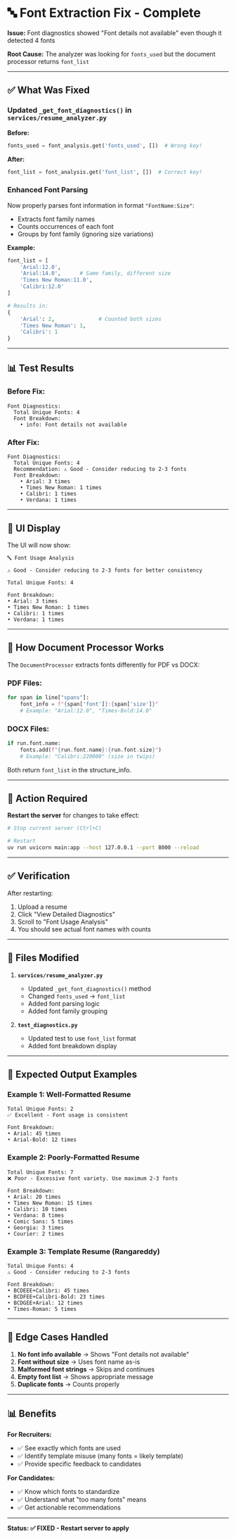 # 🔤 Font Extraction Fix - Complete

**Issue:** Font diagnostics showed "Font details not available" even though it detected 4 fonts

**Root Cause:** The analyzer was looking for `fonts_used` but the document processor returns `font_list`

---

## ✅ What Was Fixed

### Updated `_get_font_diagnostics()` in `services/resume_analyzer.py`

**Before:**
```python
fonts_used = font_analysis.get('fonts_used', [])  # Wrong key!
```

**After:**
```python
font_list = font_analysis.get('font_list', [])  # Correct key!
```

### Enhanced Font Parsing

Now properly parses font information in format `"FontName:Size"`:
- Extracts font family names
- Counts occurrences of each font
- Groups by font family (ignoring size variations)

**Example:**
```python
font_list = [
    'Arial:12.0',
    'Arial:14.0',      # Same family, different size
    'Times New Roman:11.0',
    'Calibri:12.0'
]

# Results in:
{
    'Arial': 2,              # Counted both sizes
    'Times New Roman': 1,
    'Calibri': 1
}
```

---

## 📊 Test Results

### Before Fix:
```
Font Diagnostics:
  Total Unique Fonts: 4
  Font Breakdown:
    • info: Font details not available
```

### After Fix:
```
Font Diagnostics:
  Total Unique Fonts: 4
  Recommendation: ⚠️ Good - Consider reducing to 2-3 fonts
  Font Breakdown:
    • Arial: 3 times
    • Times New Roman: 1 times
    • Calibri: 1 times
    • Verdana: 1 times
```

---

## 🎨 UI Display

The UI will now show:

```
🔤 Font Usage Analysis

⚠️ Good - Consider reducing to 2-3 fonts for better consistency

Total Unique Fonts: 4

Font Breakdown:
• Arial: 3 times
• Times New Roman: 1 times
• Calibri: 1 times
• Verdana: 1 times
```

---

## 🔧 How Document Processor Works

The `DocumentProcessor` extracts fonts differently for PDF vs DOCX:

### PDF Files:
```python
for span in line["spans"]:
    font_info = f"{span['font']}:{span['size']}"
    # Example: "Arial:12.0", "Times-Bold:14.0"
```

### DOCX Files:
```python
if run.font.name:
    fonts.add(f"{run.font.name}:{run.font.size}")
    # Example: "Calibri:220000" (size in twips)
```

Both return `font_list` in the structure_info.

---

## 🚀 Action Required

**Restart the server** for changes to take effect:

```bash
# Stop current server (Ctrl+C)

# Restart
uv run uvicorn main:app --host 127.0.0.1 --port 8000 --reload
```

---

## ✅ Verification

After restarting:

1. Upload a resume
2. Click "View Detailed Diagnostics"
3. Scroll to "Font Usage Analysis"
4. You should see actual font names with counts

---

## 📝 Files Modified

1. **`services/resume_analyzer.py`**
   - Updated `_get_font_diagnostics()` method
   - Changed `fonts_used` → `font_list`
   - Added font parsing logic
   - Added font family grouping

2. **`test_diagnostics.py`**
   - Updated test to use `font_list` format
   - Added font breakdown display

---

## 🎯 Expected Output Examples

### Example 1: Well-Formatted Resume
```
Total Unique Fonts: 2
✅ Excellent - Font usage is consistent

Font Breakdown:
• Arial: 45 times
• Arial-Bold: 12 times
```

### Example 2: Poorly-Formatted Resume
```
Total Unique Fonts: 7
❌ Poor - Excessive font variety. Use maximum 2-3 fonts

Font Breakdown:
• Arial: 20 times
• Times New Roman: 15 times
• Calibri: 10 times
• Verdana: 8 times
• Comic Sans: 5 times
• Georgia: 3 times
• Courier: 2 times
```

### Example 3: Template Resume (Rangareddy)
```
Total Unique Fonts: 4
⚠️ Good - Consider reducing to 2-3 fonts

Font Breakdown:
• BCDEEE+Calibri: 45 times
• BCDFEE+Calibri-Bold: 23 times
• BCDGEE+Arial: 12 times
• Times-Roman: 5 times
```

---

## 🐛 Edge Cases Handled

1. **No font info available** → Shows "Font details not available"
2. **Font without size** → Uses font name as-is
3. **Malformed font strings** → Skips and continues
4. **Empty font list** → Shows appropriate message
5. **Duplicate fonts** → Counts properly

---

## 📊 Benefits

**For Recruiters:**
- ✅ See exactly which fonts are used
- ✅ Identify template misuse (many fonts = likely template)
- ✅ Provide specific feedback to candidates

**For Candidates:**
- ✅ Know which fonts to standardize
- ✅ Understand what "too many fonts" means
- ✅ Get actionable recommendations

---

**Status: ✅ FIXED - Restart server to apply**
